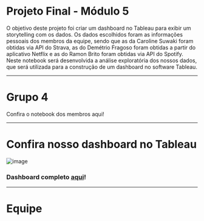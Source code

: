 # Projeto Final - Módulo 5

O objetivo deste projeto foi criar um dashboard no Tableau para exibir um storytelling com os dados. Os dados escolhidos foram as informações pessoais dos membros da equipe, sendo que as da Caroline Suwaki foram obtidas via API do Strava, as do Demétrio Fragoso foram obtidas a partir do aplicativo Netflix e as do Ramon Brito foram obtidas via API do Spotify. Neste notebook será desenvolvida a análise exploratória dos nossos dados, que será utilizada para a construção de um dashboard no software Tableau.

---

# Grupo 4

Confira o notebook dos membros aqui! 

---

# Confira nosso dashboard no Tableau

![image](https://im2.ezgif.com/tmp/ezgif-2-53263fc767b6.gif)


### Dashboard completo [aqui](https://public.tableau.com/app/profile/dem.trio.da.costa.fragoso/viz/Projeto_final_ifood/Grupo4-IfoodResilia)!


--- 

# Equipe



